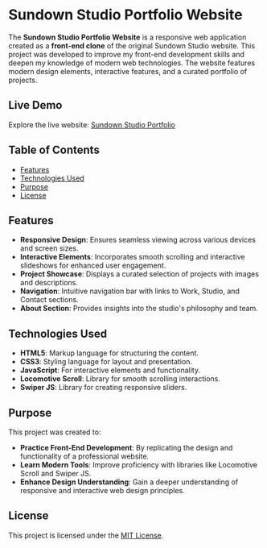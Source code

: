 # Sundown Studio Portfolio Website

The **Sundown Studio Portfolio Website** is a responsive web application created as a **front-end clone** of the original Sundown Studio website. This project was developed to improve my front-end development skills and deepen my knowledge of modern web technologies. The website features modern design elements, interactive features, and a curated portfolio of projects.

## Live Demo

Explore the live website: [Sundown Studio Portfolio](https://sundown-studio-project.netlify.app/)

## Table of Contents

- [Features](#features)
- [Technologies Used](#technologies-used)
- [Purpose](#purpose)
- [License](#license)

## Features

- **Responsive Design**: Ensures seamless viewing across various devices and screen sizes.
- **Interactive Elements**: Incorporates smooth scrolling and interactive slideshows for enhanced user engagement.
- **Project Showcase**: Displays a curated selection of projects with images and descriptions.
- **Navigation**: Intuitive navigation bar with links to Work, Studio, and Contact sections.
- **About Section**: Provides insights into the studio's philosophy and team.

## Technologies Used

- **HTML5**: Markup language for structuring the content.
- **CSS3**: Styling language for layout and presentation.
- **JavaScript**: For interactive elements and functionality.
- **Locomotive Scroll**: Library for smooth scrolling interactions.
- **Swiper JS**: Library for creating responsive sliders.

## Purpose

This project was created to:

- **Practice Front-End Development**: By replicating the design and functionality of a professional website.
- **Learn Modern Tools**: Improve proficiency with libraries like Locomotive Scroll and Swiper JS.
- **Enhance Design Understanding**: Gain a deeper understanding of responsive and interactive web design principles.

## License

This project is licensed under the [MIT License](LICENSE).

